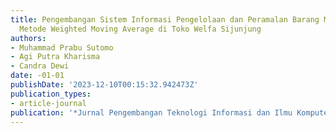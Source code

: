 ```yaml
---
title: Pengembangan Sistem Informasi Pengelolaan dan Peramalan Barang Menggunakan
  Metode Weighted Moving Average di Toko Welfa Sijunjung
authors:
- Muhammad Prabu Sutomo
- Agi Putra Kharisma
- Candra Dewi
date: -01-01
publishDate: '2023-12-10T00:15:32.942473Z'
publication_types:
- article-journal
publication: '*Jurnal Pengembangan Teknologi Informasi dan Ilmu Komputer e-ISSN*'
---
```

